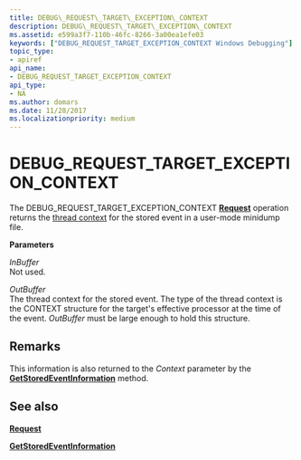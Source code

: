 ```yaml
---
title: DEBUG\_REQUEST\_TARGET\_EXCEPTION\_CONTEXT
description: DEBUG\_REQUEST\_TARGET\_EXCEPTION\_CONTEXT
ms.assetid: e599a3f7-110b-46fc-8266-3a00ea1efe03
keywords: ["DEBUG_REQUEST_TARGET_EXCEPTION_CONTEXT Windows Debugging"]
topic_type:
- apiref
api_name:
- DEBUG_REQUEST_TARGET_EXCEPTION_CONTEXT
api_type:
- NA
ms.author: domars
ms.date: 11/28/2017
ms.localizationpriority: medium
---
```


# DEBUG\_REQUEST\_TARGET\_EXCEPTION\_CONTEXT


The DEBUG\_REQUEST\_TARGET\_EXCEPTION\_CONTEXT [**Request**](request.md) operation returns the [thread context](https://msdn.microsoft.com/library/windows/hardware/ff554702#thread-context) for the stored event in a user-mode minidump file.

**Parameters**

<span id="InBuffer"></span><span id="inbuffer"></span><span id="INBUFFER"></span>*InBuffer*  
Not used.

<span id="OutBuffer"></span><span id="outbuffer"></span><span id="OUTBUFFER"></span>*OutBuffer*  
The thread context for the stored event. The type of the thread context is the CONTEXT structure for the target's effective processor at the time of the event. *OutBuffer* must be large enough to hold this structure.

Remarks
-------

This information is also returned to the *Context* parameter by the [**GetStoredEventInformation**](https://msdn.microsoft.com/library/windows/hardware/ff548431) method.

## <span id="see_also"></span>See also


[**Request**](request.md)

[**GetStoredEventInformation**](https://msdn.microsoft.com/library/windows/hardware/ff548431)

 

 






